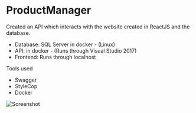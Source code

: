# ProductManager
Created an API which interacts with the website created in ReactJS and the database.

- Database: SQL Server in docker - (Linux)
- API: in docker - (Runs through Visual Studio 2017)
- Frontend: Runs through localhost

Tools used
- Swagger
- StyleCop
- Docker

![Screenshot](Home.png)
